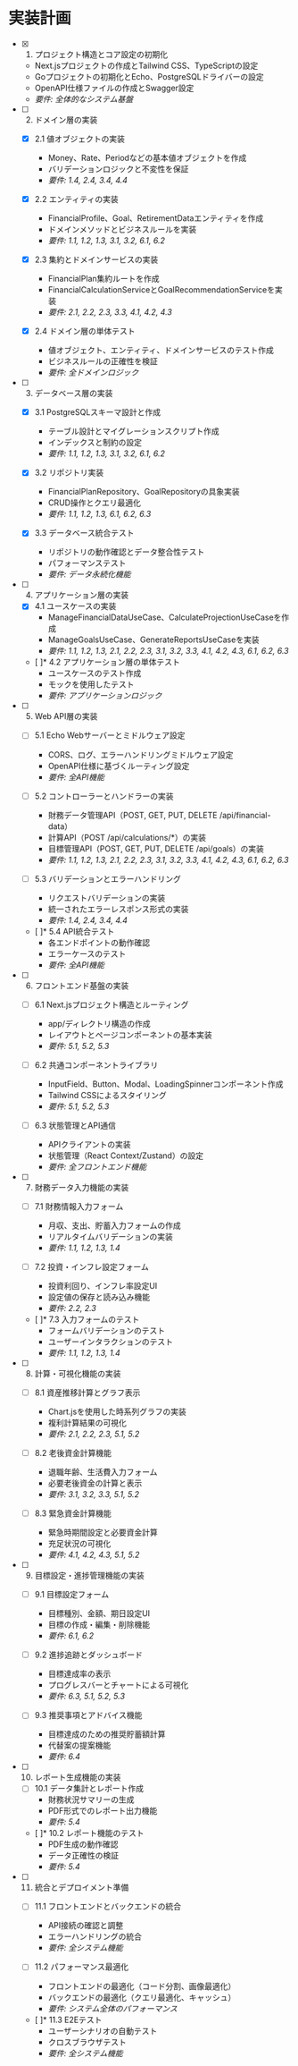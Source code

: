 # 実装計画

- [x] 1. プロジェクト構造とコア設定の初期化
  - Next.jsプロジェクトの作成とTailwind CSS、TypeScriptの設定
  - Goプロジェクトの初期化とEcho、PostgreSQLドライバーの設定
  - OpenAPI仕様ファイルの作成とSwagger設定
  - _要件: 全体的なシステム基盤_

- [ ] 2. ドメイン層の実装
  - [x] 2.1 値オブジェクトの実装
    - Money、Rate、Periodなどの基本値オブジェクトを作成
    - バリデーションロジックと不変性を保証
    - _要件: 1.4, 2.4, 3.4, 4.4_

  - [x] 2.2 エンティティの実装
    - FinancialProfile、Goal、RetirementDataエンティティを作成
    - ドメインメソッドとビジネスルールを実装
    - _要件: 1.1, 1.2, 1.3, 3.1, 3.2, 6.1, 6.2_

  - [x] 2.3 集約とドメインサービスの実装
    - FinancialPlan集約ルートを作成
    - FinancialCalculationServiceとGoalRecommendationServiceを実装
    - _要件: 2.1, 2.2, 2.3, 3.3, 4.1, 4.2, 4.3_

  - [x] 2.4 ドメイン層の単体テスト
    - 値オブジェクト、エンティティ、ドメインサービスのテスト作成
    - ビジネスルールの正確性を検証
    - _要件: 全ドメインロジック_

- [ ] 3. データベース層の実装
  - [x] 3.1 PostgreSQLスキーマ設計と作成
    - テーブル設計とマイグレーションスクリプト作成
    - インデックスと制約の設定
    - _要件: 1.1, 1.2, 1.3, 3.1, 3.2, 6.1, 6.2_

  - [x] 3.2 リポジトリ実装
    - FinancialPlanRepository、GoalRepositoryの具象実装
    - CRUD操作とクエリ最適化
    - _要件: 1.1, 1.2, 1.3, 6.1, 6.2, 6.3_

  - [x] 3.3 データベース統合テスト
    - リポジトリの動作確認とデータ整合性テスト
    - パフォーマンステスト
    - _要件: データ永続化機能_

- [ ] 4. アプリケーション層の実装
  - [x] 4.1 ユースケースの実装
    - ManageFinancialDataUseCase、CalculateProjectionUseCaseを作成
    - ManageGoalsUseCase、GenerateReportsUseCaseを実装
    - _要件: 1.1, 1.2, 1.3, 2.1, 2.2, 2.3, 3.1, 3.2, 3.3, 4.1, 4.2, 4.3, 6.1, 6.2, 6.3_

  - [ ]* 4.2 アプリケーション層の単体テスト
    - ユースケースのテスト作成
    - モックを使用したテスト
    - _要件: アプリケーションロジック_

- [ ] 5. Web API層の実装
  - [ ] 5.1 Echo Webサーバーとミドルウェア設定
    - CORS、ログ、エラーハンドリングミドルウェア設定
    - OpenAPI仕様に基づくルーティング設定
    - _要件: 全API機能_

  - [ ] 5.2 コントローラーとハンドラーの実装
    - 財務データ管理API（POST, GET, PUT, DELETE /api/financial-data）
    - 計算API（POST /api/calculations/*）の実装
    - 目標管理API（POST, GET, PUT, DELETE /api/goals）の実装
    - _要件: 1.1, 1.2, 1.3, 2.1, 2.2, 2.3, 3.1, 3.2, 3.3, 4.1, 4.2, 4.3, 6.1, 6.2, 6.3_

  - [ ] 5.3 バリデーションとエラーハンドリング
    - リクエストバリデーションの実装
    - 統一されたエラーレスポンス形式の実装
    - _要件: 1.4, 2.4, 3.4, 4.4_

  - [ ]* 5.4 API統合テスト
    - 各エンドポイントの動作確認
    - エラーケースのテスト
    - _要件: 全API機能_

- [ ] 6. フロントエンド基盤の実装
  - [ ] 6.1 Next.jsプロジェクト構造とルーティング
    - app/ディレクトリ構造の作成
    - レイアウトとページコンポーネントの基本実装
    - _要件: 5.1, 5.2, 5.3_

  - [ ] 6.2 共通コンポーネントライブラリ
    - InputField、Button、Modal、LoadingSpinnerコンポーネント作成
    - Tailwind CSSによるスタイリング
    - _要件: 5.1, 5.2, 5.3_

  - [ ] 6.3 状態管理とAPI通信
    - APIクライアントの実装
    - 状態管理（React Context/Zustand）の設定
    - _要件: 全フロントエンド機能_

- [ ] 7. 財務データ入力機能の実装
  - [ ] 7.1 財務情報入力フォーム
    - 月収、支出、貯蓄入力フォームの作成
    - リアルタイムバリデーションの実装
    - _要件: 1.1, 1.2, 1.3, 1.4_

  - [ ] 7.2 投資・インフレ設定フォーム
    - 投資利回り、インフレ率設定UI
    - 設定値の保存と読み込み機能
    - _要件: 2.2, 2.3_

  - [ ]* 7.3 入力フォームのテスト
    - フォームバリデーションのテスト
    - ユーザーインタラクションのテスト
    - _要件: 1.1, 1.2, 1.3, 1.4_

- [ ] 8. 計算・可視化機能の実装
  - [ ] 8.1 資産推移計算とグラフ表示
    - Chart.jsを使用した時系列グラフの実装
    - 複利計算結果の可視化
    - _要件: 2.1, 2.2, 2.3, 5.1, 5.2_

  - [ ] 8.2 老後資金計算機能
    - 退職年齢、生活費入力フォーム
    - 必要老後資金の計算と表示
    - _要件: 3.1, 3.2, 3.3, 5.1, 5.2_

  - [ ] 8.3 緊急資金計算機能
    - 緊急時期間設定と必要資金計算
    - 充足状況の可視化
    - _要件: 4.1, 4.2, 4.3, 5.1, 5.2_

- [ ] 9. 目標設定・進捗管理機能の実装
  - [ ] 9.1 目標設定フォーム
    - 目標種別、金額、期日設定UI
    - 目標の作成・編集・削除機能
    - _要件: 6.1, 6.2_

  - [ ] 9.2 進捗追跡とダッシュボード
    - 目標達成率の表示
    - プログレスバーとチャートによる可視化
    - _要件: 6.3, 5.1, 5.2, 5.3_

  - [ ] 9.3 推奨事項とアドバイス機能
    - 目標達成のための推奨貯蓄額計算
    - 代替案の提案機能
    - _要件: 6.4_

- [ ] 10. レポート生成機能の実装
  - [ ] 10.1 データ集計とレポート作成
    - 財務状況サマリーの生成
    - PDF形式でのレポート出力機能
    - _要件: 5.4_

  - [ ]* 10.2 レポート機能のテスト
    - PDF生成の動作確認
    - データ正確性の検証
    - _要件: 5.4_

- [ ] 11. 統合とデプロイメント準備
  - [ ] 11.1 フロントエンドとバックエンドの統合
    - API接続の確認と調整
    - エラーハンドリングの統合
    - _要件: 全システム機能_

  - [ ] 11.2 パフォーマンス最適化
    - フロントエンドの最適化（コード分割、画像最適化）
    - バックエンドの最適化（クエリ最適化、キャッシュ）
    - _要件: システム全体のパフォーマンス_

  - [ ]* 11.3 E2Eテスト
    - ユーザーシナリオの自動テスト
    - クロスブラウザテスト
    - _要件: 全システム機能_